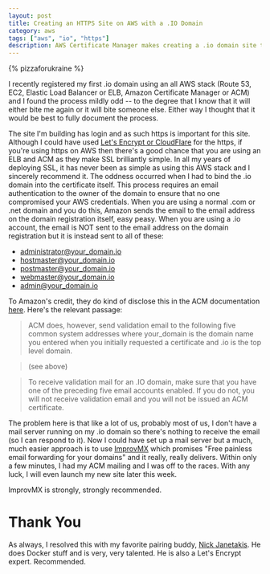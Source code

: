 ```yaml
---
layout: post
title: Creating an HTTPS Site on AWS with a .IO Domain
category: aws
tags: ["aws", "io", "https"]
description: AWS Certificate Manager makes creating a .io domain site tricky.  Here is how to get past site authorization when you don't have an email server of your own on the .io domain.
---
```

{% pizzaforukraine  %}

I recently registered my first .io domain using an all AWS stack (Route 53, EC2, Elastic Load Balancer or ELB, Amazon Certificate Manager or ACM) and I found the process mildly odd -- to the degree that I know that it will either bite me again or it will bite someone else.  Either way I thought that it would be best to fully document the process.

The site I'm building has login and as such https is important for this site.  Although I could have used [Let's Encrypt or CloudFlare](https://nickjanetakis.com/blog/lets-encrypt-vs-cloudflare-for-https) for the https, if you're using https on AWS then there's a good chance that you are using an ELB and ACM as they make SSL brilliantly simple.  In all my years of deploying SSL, it has never been as simple as using this AWS stack and I sincerely recommend it.  The oddness occurred when I had to bind the .io domain into the certificate itself.  This process requires an email authentication to the owner of the domain to ensure that no one compromised your AWS credentials.  When you are using a normal .com or .net domain and you do this, Amazon sends the email to the email address on the domain registration itself, easy peasy.  When you are using a .io account, the email is NOT sent to the email address on the domain registration but it is instead sent to all of these:

* administrator@your_domain.io
* hostmaster@your_domain.io
* postmaster@your_domain.io
* webmaster@your_domain.io
* admin@your_domain.io

To Amazon's credit, they do kind of disclose this in the ACM documentation [here](http://docs.aws.amazon.com/acm/latest/userguide/troubleshoot-iodomains.html). Here's the relevant passage:

> ACM does, however, send validation email to the following five common system addresses where your_domain is the domain name you entered when you initially requested a certificate and .io is the top level domain.

> (see above)

> To receive validation mail for an .IO domain, make sure that you have one of the preceding five email accounts enabled. If you do not, you will not receive validation email and you will not be issued an ACM certificate. 

The problem here is that like a lot of us, probably most of us, I don't have a mail server running on my .io domain so there's nothing to receive the email (so I can respond to it).  Now I could have set up a mail server but a much, much easier approach is to use [ImprovMX](http://improvmx.com/) which promises "Free painless email forwarding for your domains" and it really, really delivers.  Within only a few minutes, I had my ACM mailing and I was off to the races.  With any luck, I will even launch my new site later this week.  

ImprovMX is strongly, strongly recommended.

# Thank You

As always, I resolved this with my favorite pairing buddy, [Nick Janetakis](http://www.nickjanetakis.com).  He does Docker stuff and is very, very talented.  He is also a Let's Encrypt expert.  Recommended.
